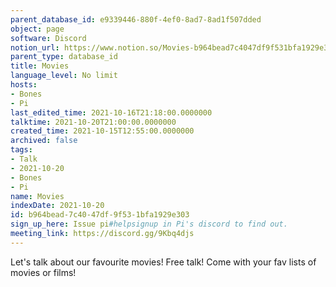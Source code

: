 ```yaml
---
parent_database_id: e9339446-880f-4ef0-8ad7-8ad1f507dded
object: page
software: Discord
notion_url: https://www.notion.so/Movies-b964bead7c4047df9f531bfa1929e303
parent_type: database_id
title: Movies
language_level: No limit
hosts:
- Bones
- Pi
last_edited_time: 2021-10-16T21:18:00.0000000
talktime: 2021-10-20T21:00:00.0000000
created_time: 2021-10-15T12:55:00.0000000
archived: false
tags:
- Talk
- 2021-10-20
- Bones
- Pi
name: Movies
indexDate: 2021-10-20
id: b964bead-7c40-47df-9f53-1bfa1929e303
sign_up_here: Issue pi#helpsignup in Pi's discord to find out.
meeting_link: https://discord.gg/9Kbq4djs
---
```


Let's talk about our favourite movies!
Free talk! Come with your fav lists of movies or films!



